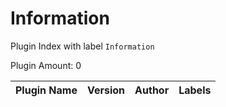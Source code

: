 # Information

Plugin Index with label `Information`

Plugin Amount: 0

| Plugin Name | Version | Author | Labels |
| --- | --- | --- | --- |
